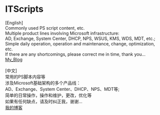 # ITScripts
[English]<br>
Commonly used PS script content, etc.<br> 
Multiple product lines involving Microsoft infrastructure:<br> 
AD, Exchange, System Center, DHCP, NPS, WSUS, KMS, WDS, MDT, etc.;<br> 
Simple daily operation, operation and maintenance, change, optimization, etc. <br> 
If there are any shortcomings, please correct me in time, thank you...<br> 
[My_Blog](https://blog.51cto.com/wenzhongxiang)  <br>
<br>
[中文]<br>
常用的PS脚本内容等<br>
涉及Microsoft基础架构的多个产品线：<br>
AD、Exchange、System Center、DHCP、NPS、MDT等; <br>
简单的日常操作，操作和维护，更改，优化等<br>
如果有任何缺点，请及时纠正我，谢谢... <br>
[我的博客](https://blog.51cto.com/wenzhongxiang "悬停显示")  
